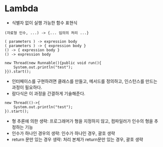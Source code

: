 # Lambda

- 식별자 없이 실행 가능한 함수 표현식
````
(자료형 인수, ...) -> {... 임의의 처리 ...}
````
````
( parameters ) -> expression body
( parameters ) -> { expression body }
() -> { expression body }
() -> expression body
````
````
new Thread(new Runnable(){public void run(){
    System.out.println("test");
}}).start();
````
- 인터페이스를 구현하려면 클래스를 만들고, 메서드를 정의하고, 인스턴스를 만드는 과정이 필요하다.
- 람다식은 이 과정을 간결하게 기술해준다.
````
new Thread(()->{
    System.out.println("test");
}).start();
````
- 형 추론에 의한 생략: 프로그래머가 형을 지정하지 않고, 컴파일러가 인수의 형을 추정하는 기능
- 인수가 하나인 경우의 생략: 인수가 하나인 경우, 괄호 생략
- return 문만 있는 경우 생략: 처리 본체가 return문만 있는 경우, 괄호 생략